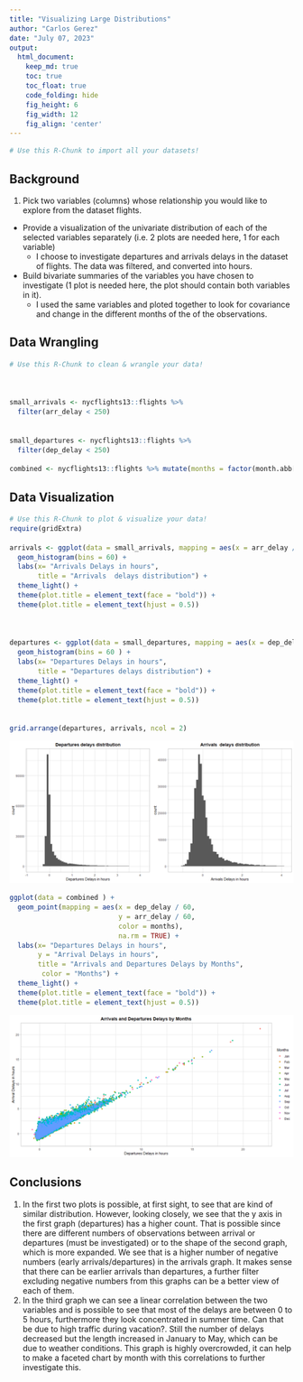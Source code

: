 ```yaml
---
title: "Visualizing Large Distributions"
author: "Carlos Gerez"
date: "July 07, 2023"
output:
  html_document:  
    keep_md: true
    toc: true
    toc_float: true
    code_folding: hide
    fig_height: 6
    fig_width: 12
    fig_align: 'center'
---
```







```r
# Use this R-Chunk to import all your datasets!
```

## Background

1. Pick two variables (columns) whose relationship you would like to explore from the dataset flights.
  - Provide a visualization of the univariate distribution of each of the selected variables separately (i.e. 2 plots are needed here, 1 for each variable)  
    - I choose to investigate departures and arrivals delays in the dataset of flights. The data was filtered, and converted into hours.
  - Build bivariate summaries of the variables you have chosen to investigate (1 plot is needed here, the plot should contain both variables in it).  
    - I used the same variables and ploted together to look for covariance and change in the different months of the of the observations.


## Data Wrangling


```r
# Use this R-Chunk to clean & wrangle your data!



small_arrivals <- nycflights13::flights %>% 
  filter(arr_delay < 250)


small_departures <- nycflights13::flights %>% 
  filter(dep_delay < 250)

combined <- nycflights13::flights %>% mutate(months = factor(month.abb[month], levels = month.abb))
```

## Data Visualization


```r
# Use this R-Chunk to plot & visualize your data!
require(gridExtra)

arrivals <- ggplot(data = small_arrivals, mapping = aes(x = arr_delay / 60)) +
  geom_histogram(bins = 60) +
  labs(x= "Arrivals Delays in hours",
       title = "Arrivals  delays distribution") +
  theme_light() +
  theme(plot.title = element_text(face = "bold")) +
  theme(plot.title = element_text(hjust = 0.5))



departures <- ggplot(data = small_departures, mapping = aes(x = dep_delay / 60)) +
  geom_histogram(bins = 60 ) +
  labs(x= "Departures Delays in hours",
       title = "Departures delays distribution") +
  theme_light() +
  theme(plot.title = element_text(face = "bold")) +
  theme(plot.title = element_text(hjust = 0.5))
  

grid.arrange(departures, arrivals, ncol = 2)
```

![](visualizing_large_distributions_files/figure-html/plot_data-1.png)<!-- -->

```r
ggplot(data = combined ) + 
  geom_point(mapping = aes(x = dep_delay / 60,
                           y = arr_delay / 60,
                           color = months), 
                           na.rm = TRUE) +
  labs(x= "Departures Delays in hours",
       y = "Arrival Delays in hours",
       title = "Arrivals and Departures Delays by Months",
        color = "Months") +
  theme_light() +
  theme(plot.title = element_text(face = "bold")) +
  theme(plot.title = element_text(hjust = 0.5)) 
```

![](visualizing_large_distributions_files/figure-html/plot_data-2.png)<!-- -->

## Conclusions

1. In the first two plots is possible, at first sight, to see that are kind of similar distribution. However, looking closely, we see that the y axis in the first graph (departures) has a higher count. That is possible since there are different numbers of observations between arrival or departures (must be investigated) or to the shape of the second graph, which is more expanded. We see that is a higher number of negative numbers (early arrivals/departures) in the arrivals graph. It makes sense that there can be earlier arrivals than departures, a further filter excluding negative numbers from this graphs can be a better view of each of them.  
2. In the third graph we can see a linear correlation between the two variables and is possible to see that most of the delays are between 0 to 5 hours, furthermore they look concentrated in summer time. Can that be due to high traffic during vacation?. Still the number of delays decreased but the length increased in January to May, which can be due to weather conditions. This graph is highly overcrowded, it can help to make a faceted chart by month with this correlations to further investigate this.   
